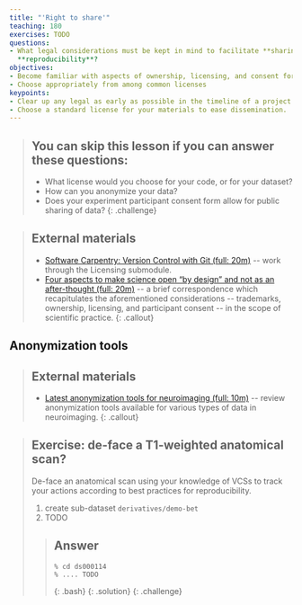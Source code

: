 ```yaml
---
title: "'Right to share'"
teaching: 180
exercises: TODO
questions:
- What legal considerations must be kept in mind to facilitate **sharing** and 
  **reproducibility**?
objectives:
- Become familiar with aspects of ownership, licensing, and consent forms
- Choose appropriately from among common licenses
keypoints:
- Clear up any legal as early as possible in the timeline of a project.
- Choose a standard license for your materials to ease dissemination.
---
```


> ## You can skip this lesson if you can answer these questions:
>
>  - What license would you choose for your code, or for your dataset?
>  - How can you anonymize your data?
>  - Does your experiment participant consent form allow for
>    public sharing of data?
{: .challenge}


> ## External materials
>
>
> - [Software Carpentry: Version Control with Git (full: 20m)](http://swcarpentry.github.io/git-novice/) --
>  work through the Licensing submodule.
> - [Four aspects to make science open “by design” and not as an after-thought (full: 20m)](http://dx.doi.org/10.1186/s13742-015-0072-7) --
>  a brief correspondence which recapitulates the aforementioned considerations --  trademarks, ownership, licensing, and participant consent --
>  in the scope of scientific practice.
{: .callout}

## Anonymization tools

> ## External materials
>
> - [Latest anonymization tools for neuroimaging (full: 10m)](http://open-brain-consent.readthedocs.io/en/latest/anon_tools.html) --
>   review anonymization tools available for various types of data in neuroimaging.
{: .callout}

> ## Exercise: de-face a T1-weighted anatomical scan?
>
> De-face an anatomical scan using your knowledge of VCSs to track your
> actions according to best practices for reproducibility.
> 
> 1. create sub-dataset `derivatives/demo-bet`
> 2. TODO
>
>
> > ## Answer
> > ~~~
> > % cd ds000114
> > % .... TODO
> > ~~~
> > {: .bash}
> {: .solution}
{: .challenge}
